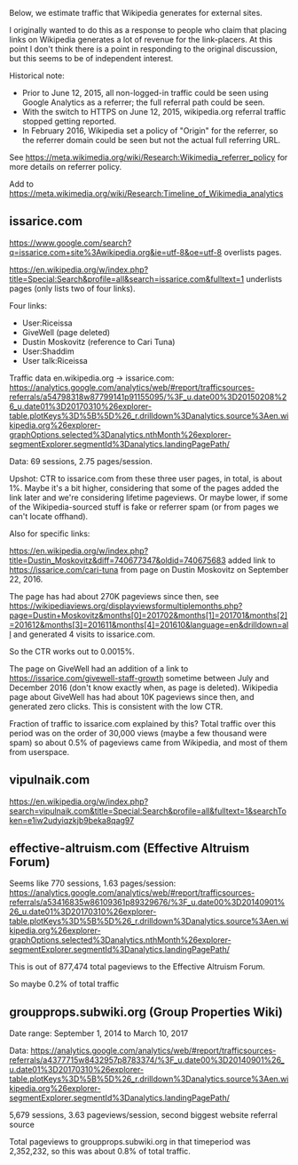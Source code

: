 Below, we estimate traffic that Wikipedia generates for external sites.

I originally wanted to do this as a response to people who claim that
placing links on Wikipedia generates a lot of revenue for the
link-placers. At this point I don't think there is a point in
responding to the original discussion, but this seems to be of
independent interest.

Historical note:

* Prior to June 12, 2015, all non-logged-in traffic could be seen
  using Google Analytics as a referrer; the full referral path could
  be seen.
* With the switch to HTTPS on June 12, 2015, wikipedia.org referral
  traffic stopped getting reported.
* In February 2016, Wikipedia set a policy of "Origin" for the
  referrer, so the referrer domain could be seen but not the actual
  full referring URL.

See https://meta.wikimedia.org/wiki/Research:Wikimedia_referrer_policy
for more details on referrer policy.

Add to https://meta.wikimedia.org/wiki/Research:Timeline_of_Wikimedia_analytics

## issarice.com

https://www.google.com/search?q=issarice.com+site%3Awikipedia.org&ie=utf-8&oe=utf-8 overlists pages.

https://en.wikipedia.org/w/index.php?title=Special:Search&profile=all&search=issarice.com&fulltext=1 underlists pages (only lists two of four links).

Four links:

* User:Riceissa
* GiveWell (page deleted)
* Dustin Moskovitz (reference to Cari Tuna)
* User:Shaddim
* User talk:Riceissa

Traffic data en.wikipedia.org -> issarice.com: https://analytics.google.com/analytics/web/#report/trafficsources-referrals/a54798318w87799141p91155095/%3F_u.date00%3D20150208%26_u.date01%3D20170310%26explorer-table.plotKeys%3D%5B%5D%26_r.drilldown%3Danalytics.source%3Aen.wikipedia.org%26explorer-graphOptions.selected%3Danalytics.nthMonth%26explorer-segmentExplorer.segmentId%3Danalytics.landingPagePath/

Data: 69 sessions, 2.75 pages/session.

Upshot: CTR to issarice.com from these three user pages, in total, is about 1%. Maybe it's a bit higher, considering that some of the pages added the link later and we're considering lifetime pageviews. Or maybe lower, if some of the Wikipedia-sourced stuff is fake or referrer spam (or from pages we can't locate offhand).

Also for specific links:

https://en.wikipedia.org/w/index.php?title=Dustin_Moskovitz&diff=740677347&oldid=740675683 added link to https://issarice.com/cari-tuna from page on Dustin Moskovitz on September 22, 2016.

The page has had about 270K pageviews since then, see https://wikipediaviews.org/displayviewsformultiplemonths.php?page=Dustin+Moskovitz&months[0]=201702&months[1]=201701&months[2]=201612&months[3]=201611&months[4]=201610&language=en&drilldown=all and generated 4 visits to issarice.com.

So the CTR works out to 0.0015%.

The page on GiveWell had an addition of a link to https://issarice.com/givewell-staff-growth sometime between July and December 2016 (don't know exactly when, as page is deleted). Wikipedia page about GiveWell has had about 10K pageviews since then, and generated zero clicks. This is consistent with the low CTR.

Fraction of traffic to issarice.com explained by this? Total traffic over this period was on the order of 30,000 views (maybe a few thousand were spam) so about 0.5% of pageviews came from Wikipedia, and most of them from userspace.

## vipulnaik.com

https://en.wikipedia.org/w/index.php?search=vipulnaik.com&title=Special:Search&profile=all&fulltext=1&searchToken=e1iw2udyiqzkjb9beka8qag97

## effective-altruism.com (Effective Altruism Forum)

Seems like 770 sessions, 1.63 pages/session: https://analytics.google.com/analytics/web/#report/trafficsources-referrals/a53416835w86109361p89329676/%3F_u.date00%3D20140901%26_u.date01%3D20170310%26explorer-table.plotKeys%3D%5B%5D%26_r.drilldown%3Danalytics.source%3Aen.wikipedia.org%26explorer-graphOptions.selected%3Danalytics.nthMonth%26explorer-segmentExplorer.segmentId%3Danalytics.landingPagePath/

This is out of 877,474 total pageviews to the Effective Altruism Forum.

So maybe 0.2% of total traffic

## groupprops.subwiki.org (Group Properties Wiki)

Date range: September 1, 2014 to March 10, 2017

Data: https://analytics.google.com/analytics/web/#report/trafficsources-referrals/a4377715w8432957p8783374/%3F_u.date00%3D20140901%26_u.date01%3D20170310%26explorer-table.plotKeys%3D%5B%5D%26_r.drilldown%3Danalytics.source%3Aen.wikipedia.org%26explorer-segmentExplorer.segmentId%3Danalytics.landingPagePath/

5,679 sessions, 3.63 pageviews/session, second biggest website referral source

Total pageviews to groupprops.subwiki.org in that timeperiod was 2,352,232, so this was about 0.8% of total traffic.


